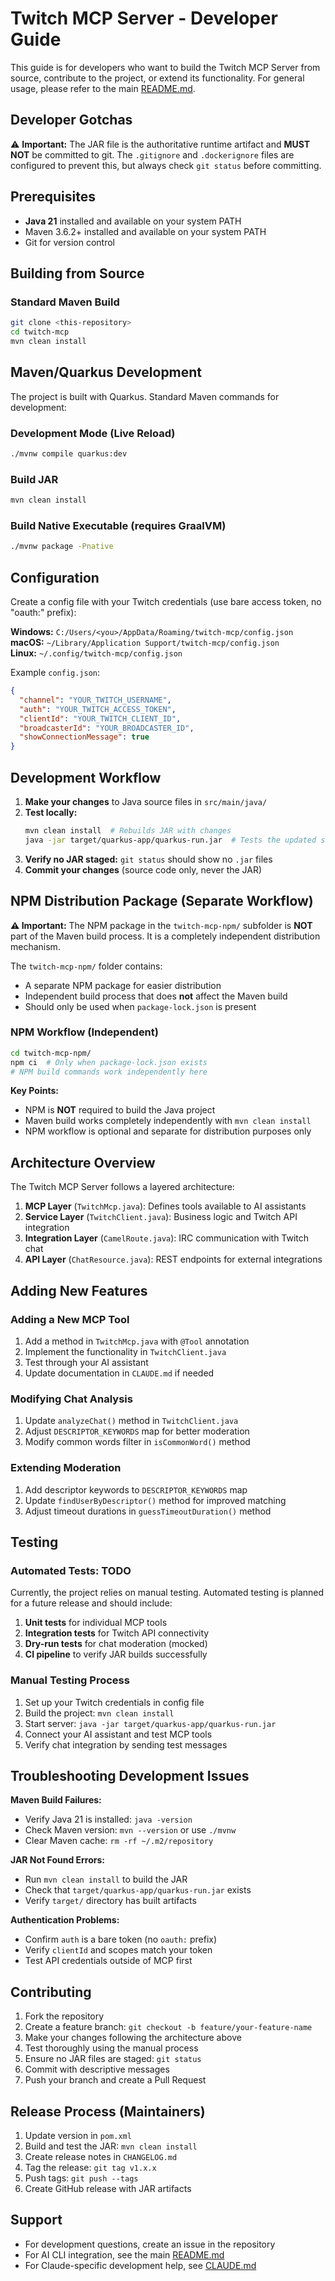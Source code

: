 # Twitch MCP Server - Developer Guide

This guide is for developers who want to build the Twitch MCP Server from source, contribute to the project, or extend its functionality. For general usage, please refer to the main [README.md](README.md).

## Developer Gotchas

⚠️ **Important:** The JAR file is the authoritative runtime artifact and **MUST NOT** be committed to git. The `.gitignore` and `.dockerignore` files are configured to prevent this, but always check `git status` before committing.

## Prerequisites

- **Java 21** installed and available on your system PATH
- Maven 3.6.2+ installed and available on your system PATH  
- Git for version control

## Building from Source

### Standard Maven Build
```bash
git clone <this-repository>
cd twitch-mcp
mvn clean install
```

## Maven/Quarkus Development

The project is built with Quarkus. Standard Maven commands for development:

### Development Mode (Live Reload)
```bash
./mvnw compile quarkus:dev
```

### Build JAR
```bash  
mvn clean install
```

### Build Native Executable (requires GraalVM)
```bash
./mvnw package -Pnative
```

## Configuration

Create a config file with your Twitch credentials (use bare access token, no "oauth:" prefix):

**Windows:** `C:/Users/<you>/AppData/Roaming/twitch-mcp/config.json`  
**macOS:** `~/Library/Application Support/twitch-mcp/config.json`  
**Linux:** `~/.config/twitch-mcp/config.json`

Example `config.json`:
```json
{
  "channel": "YOUR_TWITCH_USERNAME",
  "auth": "YOUR_TWITCH_ACCESS_TOKEN",  
  "clientId": "YOUR_TWITCH_CLIENT_ID",
  "broadcasterId": "YOUR_BROADCASTER_ID",
  "showConnectionMessage": true
}
```

## Development Workflow

1. **Make your changes** to Java source files in `src/main/java/`
2. **Test locally:**
   ```bash
   mvn clean install  # Rebuilds JAR with changes
   java -jar target/quarkus-app/quarkus-run.jar  # Tests the updated server
   ```
3. **Verify no JAR staged:** `git status` should show no `.jar` files
4. **Commit your changes** (source code only, never the JAR)

## NPM Distribution Package (Separate Workflow)

**⚠️ Important:** The NPM package in the `twitch-mcp-npm/` subfolder is **NOT** part of the Maven build process. It is a completely independent distribution mechanism.

The `twitch-mcp-npm/` folder contains:
- A separate NPM package for easier distribution
- Independent build process that does **not** affect the Maven build
- Should only be used when `package-lock.json` is present

### NPM Workflow (Independent)
```bash
cd twitch-mcp-npm/
npm ci  # Only when package-lock.json exists
# NPM build commands work independently here
```

**Key Points:**
- NPM is **NOT** required to build the Java project
- Maven build works completely independently with `mvn clean install`
- NPM workflow is optional and separate for distribution purposes only

## Architecture Overview

The Twitch MCP Server follows a layered architecture:

1. **MCP Layer** (`TwitchMcp.java`): Defines tools available to AI assistants
2. **Service Layer** (`TwitchClient.java`): Business logic and Twitch API integration  
3. **Integration Layer** (`CamelRoute.java`): IRC communication with Twitch chat
4. **API Layer** (`ChatResource.java`): REST endpoints for external integrations

## Adding New Features

### Adding a New MCP Tool
1. Add a method in `TwitchMcp.java` with `@Tool` annotation
2. Implement the functionality in `TwitchClient.java`  
3. Test through your AI assistant
4. Update documentation in `CLAUDE.md` if needed

### Modifying Chat Analysis  
1. Update `analyzeChat()` method in `TwitchClient.java`
2. Adjust `DESCRIPTOR_KEYWORDS` map for better moderation
3. Modify common words filter in `isCommonWord()` method

### Extending Moderation
1. Add descriptor keywords to `DESCRIPTOR_KEYWORDS` map
2. Update `findUserByDescriptor()` method for improved matching
3. Adjust timeout durations in `guessTimeoutDuration()` method

## Testing

### Automated Tests: TODO
Currently, the project relies on manual testing. Automated testing is planned for a future release and should include:

1. **Unit tests** for individual MCP tools
2. **Integration tests** for Twitch API connectivity  
3. **Dry-run tests** for chat moderation (mocked)
4. **CI pipeline** to verify JAR builds successfully

### Manual Testing Process
1. Set up your Twitch credentials in config file
2. Build the project: `mvn clean install`
3. Start server: `java -jar target/quarkus-app/quarkus-run.jar`
4. Connect your AI assistant and test MCP tools
5. Verify chat integration by sending test messages

## Troubleshooting Development Issues

**Maven Build Failures:**
- Verify Java 21 is installed: `java -version`
- Check Maven version: `mvn --version` or use `./mvnw`
- Clear Maven cache: `rm -rf ~/.m2/repository`

**JAR Not Found Errors:**
- Run `mvn clean install` to build the JAR
- Check that `target/quarkus-app/quarkus-run.jar` exists
- Verify `target/` directory has built artifacts

**Authentication Problems:**
- Confirm `auth` is a bare token (no `oauth:` prefix)
- Verify `clientId` and scopes match your token
- Test API credentials outside of MCP first

## Contributing

1. Fork the repository
2. Create a feature branch: `git checkout -b feature/your-feature-name`
3. Make your changes following the architecture above
4. Test thoroughly using the manual process
5. Ensure no JAR files are staged: `git status`
6. Commit with descriptive messages
7. Push your branch and create a Pull Request

## Release Process (Maintainers)

1. Update version in `pom.xml`
2. Build and test the JAR: `mvn clean install`
3. Create release notes in `CHANGELOG.md`
4. Tag the release: `git tag v1.x.x`
5. Push tags: `git push --tags`  
6. Create GitHub release with JAR artifacts

## Support

- For development questions, create an issue in the repository
- For AI CLI integration, see the main [README.md](README.md)
- For Claude-specific development help, see [CLAUDE.md](CLAUDE.md)